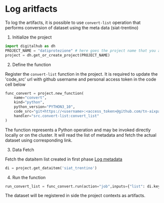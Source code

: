 # Log aritfacts

To log the artifacts, it is possible to use ``convert-list`` operation that performs conversion of dataset using the meta data (siat-trentino)

1. Initialize the project

```python
import digitalhub as dh
PROJECT_NAME = "datiprotezione" # here goes the project name that you are creating on the platform
project = dh.get_or_create_project(PROJECT_NAME)
```

2. Define the function

Register the ``convert-list`` function in the project. It is required to update the 'code_src' url with github username and personal access token in the code cell below

```python
func_convert = project.new_function(
    name="convert", 
    kind="python", 
    python_version="PYTHON3_10", 
    code_src="git+https://<username>:<access_token>@github.com/tn-aixpa/datiprotezione",
    handler="src.convert-list:convert_list"
)
```
The function represents a Python operation and may be invoked directly locally or on the cluster. It will read the list of metadata and fetch the actual dataset using corresponding link. 

3. Data Fetch

Fetch the dataitem list created in first phase [Log metadata](./log_metadata.md)
```python
di = project.get_dataitem('siat_trentino')
```

4. Run the function
```python
run_convert_list = func_convert.run(action="job",inputs={"list": di.key}, local_execution=False) 
```
The dataset will be registered in side the project contexts as artifacts.

